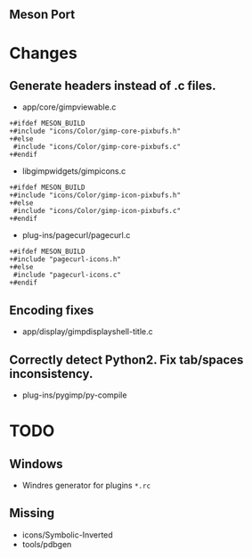 Meson Port
-----------

# Changes

## Generate headers instead of .c files.
* app/core/gimpviewable.c
```
+#ifdef MESON_BUILD
+#include "icons/Color/gimp-core-pixbufs.h"
+#else
 #include "icons/Color/gimp-core-pixbufs.c"
+#endif
```

* libgimpwidgets/gimpicons.c
```
+#ifdef MESON_BUILD
+#include "icons/Color/gimp-icon-pixbufs.h"
+#else
 #include "icons/Color/gimp-icon-pixbufs.c"
+#endif
```

* plug-ins/pagecurl/pagecurl.c
```
+#ifdef MESON_BUILD
+#include "pagecurl-icons.h"
+#else
 #include "pagecurl-icons.c"
+#endif
```

## Encoding fixes
* app/display/gimpdisplayshell-title.c

## Correctly detect Python2. Fix tab/spaces inconsistency.
* plug-ins/pygimp/py-compile


# TODO

## Windows
* Windres generator for plugins `*.rc`


## Missing
* icons/Symbolic-Inverted
* tools/pdbgen
